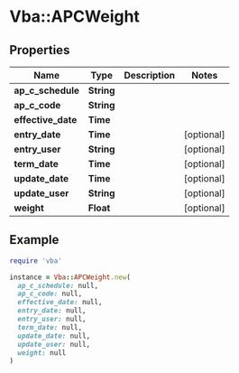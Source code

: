 # Vba::APCWeight

## Properties

| Name | Type | Description | Notes |
| ---- | ---- | ----------- | ----- |
| **ap_c_schedule** | **String** |  |  |
| **ap_c_code** | **String** |  |  |
| **effective_date** | **Time** |  |  |
| **entry_date** | **Time** |  | [optional] |
| **entry_user** | **String** |  | [optional] |
| **term_date** | **Time** |  | [optional] |
| **update_date** | **Time** |  | [optional] |
| **update_user** | **String** |  | [optional] |
| **weight** | **Float** |  | [optional] |

## Example

```ruby
require 'vba'

instance = Vba::APCWeight.new(
  ap_c_schedule: null,
  ap_c_code: null,
  effective_date: null,
  entry_date: null,
  entry_user: null,
  term_date: null,
  update_date: null,
  update_user: null,
  weight: null
)
```

